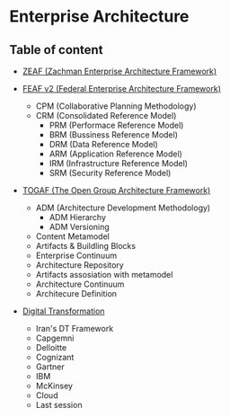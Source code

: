 # Enterprise Architecture

## Table of content
- [ZEAF (Zachman Enterprise Architecture Framework)](./zeaf.md)

- [FEAF v2 (Federal Enterprise Architecture Framework)](./feaf.md)
	- CPM (Collaborative Planning Methodology)
	- CRM (Consolidated Reference Model)
		- PRM (Performace Reference Model)
		- BRM (Bussiness Reference Model)
		- DRM (Data Reference Model)
		- ARM (Application Reference Model)
		- IRM (Infrastructure Reference Model)
		- SRM (Security Reference Model)
- [TOGAF (The Open Group Architecture Framework)](./togaf.md)
	- ADM (Architecture Development Methodology)
		- ADM Hierarchy
		- ADM Versioning
	- Content Metamodel
	- Artifacts & Buildling Blocks
	- Enterprise Continuum
	- Architecture Repository
	- Artifacts assosiation with metamodel
	- Architecture Continuum
	- Architecure Definition
- [Digital Transformation](./digital_transformation.md)
	- Iran's DT Framework
	- Capgemni
	- Delloitte
	- Cognizant
	- Gartner
	- IBM
	- McKinsey
	- Cloud
	- Last session